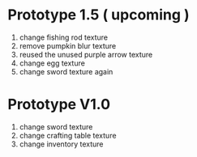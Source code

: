 # Prototype 1.5 ( upcoming )
1. change fishing rod texture
2. remove pumpkin blur texture
3. reused the unused purple arrow texture
4. change egg texture
5. change sword texture again                    
# Prototype V1.0
1. change sword texture
2. change crafting table texture
3. change inventory texture
